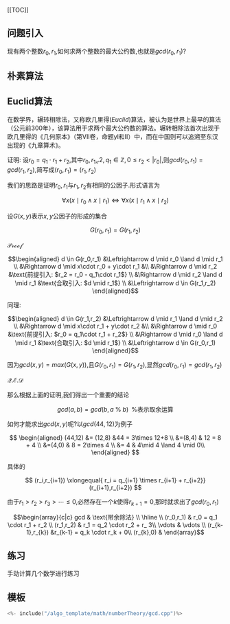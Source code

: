 [[TOC]]

## 问题引入

现有两个整数$r_0,r_1$,如何求两个整数的最大公约数,也就是$gcd(r_0,r_1)$?

## 朴素算法

## Euclid算法

在数学界，辗转相除法，又称欧几里得($Euclid$)算法，被认为是世界上最早的算法（公元前300年），该算法用于求两个最大公约数的算法。辗转相除法首次出现于欧几里得的《几何原本》（第VII卷，命题yⅠ和Ⅱ）中，而在中国则可以追溯至东汉出现的《九章算术》。

证明: 设$r_0 = q_1 \cdot r_1 + r_2$,其中$r_0,r_1,_r2,q_1 \in \mathbb{Z},0 \leqslant r_2 < | r_0 |$,则$gcd(r_0,r_1) = gcd(r_1,r_2)$,简写成$(r_0,r_1) = (r_1,r_2)$

我们的思路是证明$r_0,r_1$与$r_1,r_2$有相同的公因子.形式语言为

$$
\forall x ( x \mid r_0 \land x \mid r_1) \Leftrightarrow
\forall x ( x \mid r_1 \land x \mid r_2)
$$

设$G(x,y)$表示$x,y$公因子的形成的集合

$$
G(r_0,r_1) = G(r_1,r_2)
$$


$\mathcal{Proof}$

```math
\begin{aligned}
d \in G(r_0,r_1) &\Leftrightarrow d \mid r_0 \land d \mid r_1 \\
    &\Rightarrow d \mid x\cdot r_0 + y\cdot r_1 &\\
    &\Rightarrow d \mid r_2  &\text{前提引入: $r_2 = r_0 - q_1\cdot r_1$} \\
    &\Rightarrow d \mid r_2 \land d \mid r_1  &\text{合取引入: $d \mid r_1$} \\
    &\Leftrightarrow d \in G(r_1,r_2)  
\end{aligned}
```

同理:

```math
\begin{aligned}
d \in G(r_1,r_2) &\Leftrightarrow d \mid r_1 \land d \mid r_2 \\
    &\Rightarrow d \mid x\cdot r_1 + y\cdot r_2 &\\
    &\Rightarrow d \mid r_0  &\text{前提引入: $r_0 = q_1\cdot r_1 + r_2$} \\
    &\Rightarrow d \mid r_0 \land d \mid r_1  &\text{合取引入: $d \mid r_1$} \\
    &\Leftrightarrow d \in G(r_0,r_1)  
\end{aligned}
```

因为$gcd(x,y) = max(G(x,y))$,且$G(r_0,r_1) = G(r_1,r_2)$,显然$gcd(r_0,r_1) = gcd(r_1,r_2)$

$\mathcal{Q.E.D}$

那么根据上面的证明,我们得出一个重要的结论

$$
gcd(a,b) = gcd(b, a \; \% \; b) \;\;\%\text{表示取余运算}
$$

如何才能求出$gcd(x,y)$呢?以$gcd(44,12)$为例子

$$
\begin{aligned}
(44,12) &= (12,8) &44 = 3\times 12+8 \\
&=(8,4) & 12 = 8 + 4 \\
&=(4,0) & 8 = 2\times 4 \\
&= 4 & 4\mid 4 \land 4 \mid 0\\
\end{aligned}
$$

具体的

$$
(r_i,r_{i+1}) \xlongequal{ r_i = q_{i+1} \times r_{i+1} + r_{i+2}} (r_{i+1},r_{i+2})
$$

由于$r_1 > r_2 > r_3 > \cdots \leqslant 0$,必然存在一个$k$使得$r_{k+1}=0$,那时就求出了$gcd(r_0,r_1)$

```math
\begin{array}{c|c}
gcd & \text{带余除法} \\
\hline  \\
(r_0,r_1) & r_0 = q_1 \cdot r_1 + r_2 \\
(r_1,r_2) & r_1 = q_2 \cdot r_2 + r_ 3\\
\vdots & \vdots \\
(r_{k-1},r_{k}) &r_{k-1} = q_k \cdot r_k + 0\\
(r_{k},0) & 
    
\end{array}
```

## 练习

手动计算几个数学进行练习


## 模板

```cpp
<%- include("/algo_template/math/numberTheory/gcd.cpp")%>
```